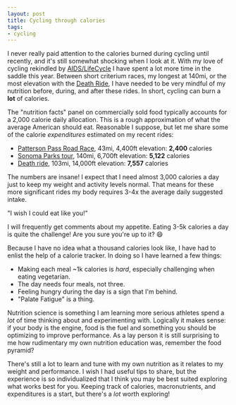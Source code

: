 ```yaml
---
layout: post
title: Cycling through calories
tags:
- cycling
---
```


I never really paid attention to the calories burned during cycling until
recently, and it's still somewhat shocking when I look at it. With my love of
cycling rekindled by [AIDS/LifeCycle](https://aidslifecycle.org) I have spent a
lot more time in the saddle this year. Between short criterium races, my
longest at 140mi, or the most elevation with the [Death
Ride](https://deathride.com/), I have needed to be very mindful of my nutrition
before, during, and after these rides. In short, cycling can burn a **lot** of calories.

The "nutrition facts" panel on commercially sold food typically accounts for a
2,000 calorie daily allocation. This is a rough approximation of what the
average American should eat. Reasonable I suppose, but let me share some of the
calorie _expenditures_ estimated on my recent rides:

* [Patterson Pass Road Race](https://www.strava.com/activities/7599724946), 43mi, 4,400ft elevation: **2,400** calories
* [Sonoma Parks tour](https://www.strava.com/activities/7599724946), 140mi, 6,700ft elevation: **5,122** calories
* [Death ride](https://www.strava.com/activities/7481018521), 103mi, 14,000ft elevation: **7,557** calories

The numbers are insane! I expect that I need almost 3,000 calories a day just
to keep my weight and activity levels normal. That means for these more
significant rides my body requires 3-4x the average daily suggested intake.

"I wish I could eat like you!"

I will frequently get comments about my appetite. Eating 3-5k calories a day is
quite the challenge! Are you sure you're up to it? 😄

Because I have no idea what a thousand calories look like, I have had to enlist
the help of a calorie tracker. In doing so I have learned a few things:

* Making each meal ~1k calories is *hard*, especially challenging when eating vegetarian.
* The day needs four meals, not three.
* Feeling hungry during the day is a sign that I'm behind.
* "Palate Fatigue" is a thing.

Nutrition science is something I am learning more serious athletes
spend a *lot* of time thinking about and experimenting with. Logically it makes
sense: if your body is the engine, food is the fuel and something you should be
optimizing to improve performance. As a lay person it is still surprising to me
how rudimentary my own nutrition education was, remember the food pyramid?

There's still a lot to learn and tune with my own nutrition as it relates to my
weight and performance. I wish I had useful tips to share, but the experience
is so individualized that I think you may be best suited exploring what works
best for you. Keeping track of calories, macronutrients, and expenditures is a
start, but there's a _lot_ worth exploring!
